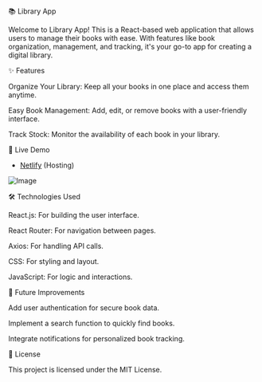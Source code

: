 📚 Library App

Welcome to Library App! This is a React-based web application that allows users to manage their books with ease. With features like book organization, management, and tracking, it's your go-to app for creating a digital library.

✨ Features

Organize Your Library: Keep all your books in one place and access them anytime.

Easy Book Management: Add, edit, or remove books with a user-friendly interface.

Track Stock: Monitor the availability of each book in your library.

🚀 Live Demo

- [Netlify](https://libraryapproject.netlify.app/) (Hosting)

![Image](https://github.com/user-attachments/assets/7ed50089-34bd-45eb-9e14-036b4d439fa7)




🛠 Technologies Used

React.js: For building the user interface.

React Router: For navigation between pages.

Axios: For handling API calls.

CSS: For styling and layout.

JavaScript: For logic and interactions.

🔧 Future Improvements

Add user authentication for secure book data.

Implement a search function to quickly find books.

Integrate notifications for personalized book tracking.

📜 License

This project is licensed under the MIT License.
